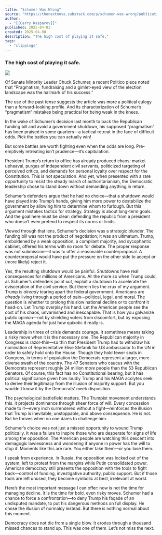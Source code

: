 ```yaml
---
title: "Schumer Was Wrong"
source: "https://thenextmove.substack.com/p/schumer-was-wrong?publication_id=4398493&post_id=160876461&isFreemail=true&r=7br8e&triedRedirect=true"
author:
  - "[[Garry Kasparov]]"
published: 2025-04-03
created: 2025-04-08
description: "The high cost of playing it safe."
tags:
  - "clippings"
---
```

### The high cost of playing it safe.

![](https://substackcdn.com/image/fetch/w_1456,c_limit,f_auto,q_auto:good,fl_progressive:steep/https%3A%2F%2Fsubstack-post-media.s3.amazonaws.com%2Fpublic%2Fimages%2F12c974cb-3b10-400e-9753-794df935cfd8_1260x900.jpeg)

Of Senate Minority Leader Chuck Schumer, a recent Politico piece noted that “Pragmatism, fundraising and a gimlet-eyed view of the election landscape was the hallmark of his success.”

The use of the past tense suggests the article was more a political eulogy than a forward-looking profile. And its characterization of Schumer’s “pragmatism” mistakes being practical for being weak in the knees.

In the wake of Schumer’s decision last month to back the Republican funding bill and avoid a government shutdown, his supposed “pragmatism” has been praised in some quarters—a tactical retreat in the face of difficult odds. Pick the battles you can actually win!

But some battles are worth fighting even when the odds are long. Pre-emptively retreating isn’t prudence—it’s capitulation.

President Trump’s return to office has already produced chaos: market upheaval, purges of independent civil servants, politicized targeting of perceived critics, and demands for personal loyalty over respect for the Constitution. This is not speculation. And yet, when presented with a rare opportunity to resist the steady march of authoritarianism, the Democratic leadership chose to stand down without demanding anything in return.

Schumer’s defenders argue that he had no choice—that a shutdown would have played into Trump’s hands, giving him more power to destabilize the government by allowing him to determine whom to furlough. But this argument mistakes tactics for strategy. Strategy is about long-term goals. And the goal here must be clear: defending the republic from a president who doesn’t even pretend to respect its norms or limits.

Viewed through that lens, Schumer’s decision was a strategic blunder. The funding bill was not the product of negotiation; it was an ultimatum. Trump, emboldened by a weak opposition, a compliant majority, and sycophantic cabinet, offered his terms with no room for debate. The proper response was not submission—it was to offer a reasonable counterproposal. A counterproposal would have put the pressure on the other side to accept or (more likely) reject it.

Yes, the resulting shutdown would be painful. Shutdowns have real consequences for millions of Americans. All the more so when Trump could, as Schumer’s defenders point out, exploit a shutdown to accelerate the evisceration of the civil service. But therein lies the crux of my argument. Trump is *already* tearing apart the federal government. Americans are *already* living through a period of pain—political, legal, and moral. The question is whether to prolong this slow national decline or to confront it head-on. Let Trump overplay his hand. Let the American people see the cost of his chaos, unvarnished and inescapable. That is how you galvanize public opinion—not by shielding voters from discomfort, but by exposing the MAGA agenda for just how quixotic it really is.

Leadership in times of crisis demands courage. It sometimes means taking a risky move when it is the necessary one. The Republican majority in Congress is razor-thin—so thin that President Trump had to withdraw his nomination of Representative Elise Stefanik for US ambassador to the UN in order to safely hold onto the House. Though they hold fewer seats in Congress, in terms of population the Democrats represent a larger, more diverse swath of the country. The 47 Senators who caucus with the Democrats represent roughly 24 million *more* people than the 53 Republican Senators. Of course, this fact has no Constitutional bearing, but it has political significance given how loudly Trump and his MAGA acolytes seek to derive their legitimacy from the illusion of majority support. But you wouldn’t know it by the Democrats’ meek disposition.

The psychological battlefield matters. The Trumpist movement understands this. It projects dominance through sheer force of will. Every concession made to it—every inch surrendered without a fight—reinforces the illusion that Trump is inevitable, unstoppable, and above consequence. He is not. But he thrives when no one dares to challenge him.

Schumer’s choice was not just a missed opportunity to wound Trump politically. It was a failure to inspire those who are desperate for signs of life among the opposition. The American people are watching this descent into demagogic lawlessness and wondering if anyone in power has the will to stop it. Moments like this are rare. You either take them—or you lose them.

I speak from experience. In Russia, the opposition was locked out of the system, left to protest from the margins while Putin consolidated power. American democracy still presents the opposition with the tools to fight back—control of funding, investigative authority, public support. But if those tools are left unused, they become symbolic at best, irrelevant at worst.

Here’s the most important message I can offer: now is not the time for managing decline. It is the time for bold, even risky moves. Schumer had a chance to force a confrontation—to deny Trump his façade of an undisputed mandate, to put his dangerous methods on full display. He chose the illusion of normalcy instead. But there is nothing normal about this moment.

Democracy does not die from a single blow. It erodes through a thousand missed chances to stand up. This was one of them. Let’s not miss the next.